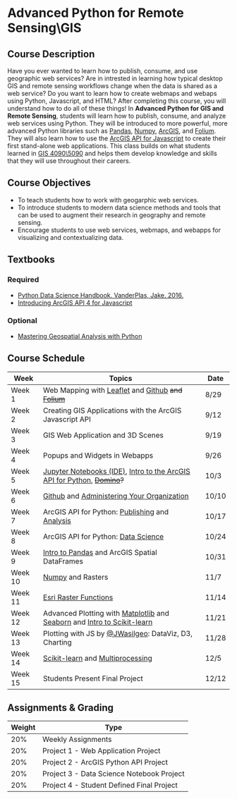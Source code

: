 # Advanced Python for Remote Sensing\GIS

## Course Description
Have you ever wanted to learn how to publish, consume, and use geographic web services? Are in intrested in learning how typical desktop GIS and remote sensing workflows change when the data is shared as a web service? Do you want to learn how to create webmaps and webaps using Python, Javascript, and HTML? After completing this course, you will understand how to do all of these things! In **Advanced Python for GIS and Remote Sensing**, students will learn how to publish, consume, and analyze web services using Python. They will be introduced to more powerful, more advanced Python libraries such as [Pandas](https://jakevdp.github.io/PythonDataScienceHandbook/03.00-introduction-to-pandas.html), [Numpy](https://jakevdp.github.io/PythonDataScienceHandbook/02.00-introduction-to-numpy.html), [ArcGIS](https://developers.arcgis.com/python/), and [Folium](https://folium.readthedocs.io/en/latest/). They will also learn how to use the [ArcGIS API for Javascript](https://developers.arcgis.com/javascript/3/) to create their first stand-alone web applications. This class builds on what students learned in [GIS 4090\5090](https://github.com/gbrunner/Python_for_GIS_and_RS) and helps them develop knowledge and skills that they will use throughout their careers.

## Course Objectives
- To teach students how to work with geogarphic web services.
- To introduce students to modern data science methods and tools that can be used to augment their research in geography and remote sensing.
- Encourage students to use web services, webmaps, and webapps for visualizing and contextualizing data.

## Textbooks
### Required
- [Python Data Science Handbook. VanderPlas, Jake. 2016.](http://shop.oreilly.com/product/0636920034919.do)
- [Introducing ArcGIS API 4 for Javascript](https://www.amazon.com/gp/product/148423281X/ref=dbs_a_def_rwt_bibl_vppi_i1)
### Optional
- [Mastering Geospatial Analysis with Python](https://www.packtpub.com/application-development/mastering-geospatial-analysis-python)

## Course Schedule

| Week    | Topics | Date |
|---------|--------| ---- |
| Week 1 | Web Mapping with [Leaflet](http://leafletjs.com/) and [Github](www.github.com) ~~and [Folium](https://blog.dominodatalab.com/creating-interactive-crime-maps-with-folium/)~~ | 8/29 |
| Week 2 | Creating GIS Applications with the ArcGIS Javascript API | 9/12 | 
| Week 3 | GIS Web Application and 3D Scenes | 9/19 |
| Week 4 | Popups and Widgets in Webapps | 9/26 |
| Week 5  | [Jupyter Notebooks (IDE)](https://jupyter.org/install.html), [Intro to the ArcGIS API for Python](https://developers.arcgis.com/python/), ~~[Domino](https://app.dominodatalab.com/overview)?~~ | 10/3 |                
| Week 6  |  [Github](https://github.com/) and [Administering Your Organization](https://developers.arcgis.com/python/sample-notebooks/batch-creation-of-groups/) | 10/10 |
| Week 7  | ArcGIS API for Python: [Publishing](https://developers.arcgis.com/python/sample-notebooks/publishing-sd-shapefiles-and-csv/) and [Analysis](https://developers.arcgis.com/python/sample-notebooks/chennai-floods-analysis/) | 10/17 |
| Week 8  | ArcGIS API for Python: [Data Science](https://developers.arcgis.com/python/sample-notebooks/counting-features-in-satellite-images-using-scikit-image/) | 10/24 |
| Week 9  | [Intro to Pandas](https://jakevdp.github.io/PythonDataScienceHandbook/03.00-introduction-to-pandas.html) and ArcGIS Spatial DataFrames | 10/31 |
| Week 10  | [Numpy](https://jakevdp.github.io/PythonDataScienceHandbook/02.00-introduction-to-numpy.html) and Rasters | 11/7 |
| Week 11  | [Esri Raster Functions](https://github.com/Esri/raster-functions)  | 11/14 |
| Week 12  | Advanced Plotting with [Matplotlib](https://jakevdp.github.io/PythonDataScienceHandbook/04.00-introduction-to-matplotlib.html) and [Seaborn](https://seaborn.pydata.org/) and [Intro to Scikit-learn](https://jakevdp.github.io/PythonDataScienceHandbook/05.02-introducing-scikit-learn.html)| 11/21 |
| Week 13  | Plotting with JS by [@JWasilgeo](https://github.com/jwasilgeo): DataViz, D3, Charting | 11/28 |
| Week 14  | [Scikit-learn](https://jakevdp.github.io/PythonDataScienceHandbook/05.02-introducing-scikit-learn.html) and [Multiprocessing](https://www.youtube.com/watch?v=s1SkCYMnfbY) | 12/5 |
| Week 15 | Students Present Final Project | 12/12 |

## Assignments & Grading
| Weight | Type |
|--------|------|
| 20% | Weekly Assignments |
| 20% | Project 1 - Web Application Project |
| 20% | Project 2 - ArcGIS Python API Project |
| 20% | Project 3 - Data Science Notebook Project|
| 20% | Project 4 - Student Defined Final Project |
